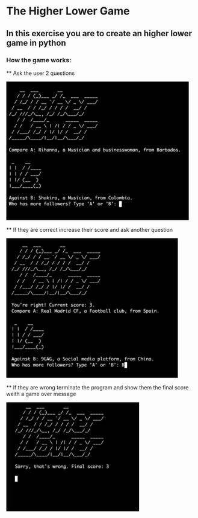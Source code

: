 # The Higher Lower Game
## In this exercise you are to create an higher lower game in python

### How the game works:

** Ask the user 2 questions

![Case One](https://github.com/Manuel-7tin/Exercises/blob/main/gamess1.png)

** If they are correct increase their score and ask another question

![Case Two](https://github.com/Manuel-7tin/Exercises/blob/main/gamess2.png)

** If they are wrong terminate the program and show them the final score weith a game over message

![Case Three](https://github.com/Manuel-7tin/Exercises/blob/main/gamess3.png)
